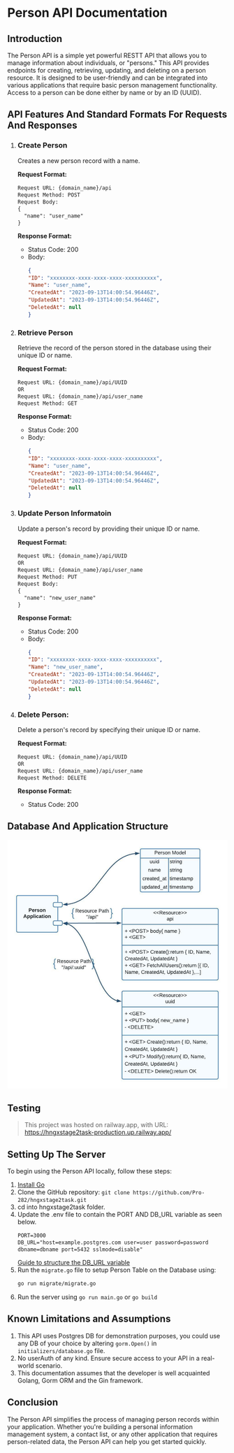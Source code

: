 # Person API Documentation
## Introduction
The Person API is a simple yet powerful RESTT API that allows you to manage information about individuals, or "persons." This API provides endpoints for creating, retrieving, updating, and deleting on a person resource. It is designed to be user-friendly and can be integrated into various applications that require basic person management functionality. Access to a person can be done either by name or by an ID (UUID).

## API Features And Standard Formats For Requests And Responses
1. ### **Create Person**
    Creates a new person record with a name.

    **Request Format:**  
    ```
    Request URL: {domain_name}/api
    Request Method: POST
    Request Body: 
    {
      "name": "user_name"
    } 
    ```
    **Response Format:**  
    * Status Code: 200
    * Body: 
      ```json
      {
      "ID": "xxxxxxxx-xxxx-xxxx-xxxx-xxxxxxxxxx",
      "Name": "user_name",
      "CreatedAt": "2023-09-13T14:00:54.96446Z",
      "UpdatedAt": "2023-09-13T14:00:54.96446Z",
      "DeletedAt": null
      }
      ```
2. ### **Retrieve Person**
    Retrieve the record of the person stored in the database using their unique ID or name.

     **Request Format:**  
    ```
    Request URL: {domain_name}/api/UUID
    OR
    Request URL: {domain_name}/api/user_name
    Request Method: GET
    ```
    **Response Format:**
    * Status Code: 200
    * Body: 
      ```json
      {
      "ID": "xxxxxxxx-xxxx-xxxx-xxxx-xxxxxxxxxx",
      "Name": "user_name",
      "CreatedAt": "2023-09-13T14:00:54.96446Z",
      "UpdatedAt": "2023-09-13T14:00:54.96446Z",
      "DeletedAt": null
      }
      ```
3. ### **Update Person Informatoin**
    Update a person's record by providing their unique ID or name.

    **Request Format:**  
    ```
    Request URL: {domain_name}/api/UUID
    OR
    Request URL: {domain_name}/api/user_name
    Request Method: PUT
    Request Body: 
    {
      "name": "new_user_name"
    }
    ```
    **Response Format:**
    * Status Code: 200
    * Body: 
      ```json
      {
      "ID": "xxxxxxxx-xxxx-xxxx-xxxx-xxxxxxxxxx",
      "Name": "new_user_name",
      "CreatedAt": "2023-09-13T14:00:54.96446Z",
      "UpdatedAt": "2023-09-13T14:00:54.96446Z",
      "DeletedAt": null
      }
      ```
4. ### **Delete Person:**
    Delete a person's record by specifying their unique ID or name.

    **Request Format:**  
    ```
    Request URL: {domain_name}/api/UUID
    OR
    Request URL: {domain_name}/api/user_name
    Request Method: DELETE
    ```
    **Response Format:**
    * Status Code: 200

## Database And Application Structure
<img src="Application_UML.jpeg"  width="600">

## Testing
> This project was hosted on railway.app, with URL:  
https://hngxstage2task-production.up.railway.app/  

## Setting Up The Server
To begin using the Person API locally, follow these steps:
1. [Install Go](https://go.dev/dl/)
2. Clone the GitHub repository: ```git clone https://github.com/Pro-282/hngxstage2task.git```
3. cd into hngxstage2task folder.
4. Update the .env file to contain the PORT AND DB_URL variable as seen below.
    ``` 
    PORT=3000
    DB_URL="host=example.postgres.com user=user password=password dbname=dbname port=5432 sslmode=disable"
    ```
   [Guide to structure the DB_URL variable](https://gorm.io/docs/connecting_to_the_database.html#PostgreSQL)
5. Run the ```migrate.go``` file to setup Person Table on the Database using:
    ```bash
    go run migrate/migrate.go
      ```
6. Run the server using ```go run main.go``` or ```go build```

## Known Limitations and Assumptions
1. This API uses Postgres DB for demonstration purposes, you could use any DB of your choice by altering ```gorm.Open()``` in ```initializers/database.go``` file.
2. No userAuth of any kind. Ensure secure access to your API in a real-world scenario.
3. This documentation assumes that the developer is well acquainted Golang, Gorm ORM and the Gin framework.

## Conclusion
The Person API simplifies the process of managing person records within your application. Whether you're building a personal information management system, a contact list, or any other application that requires person-related data, the Person API can help you get started quickly.